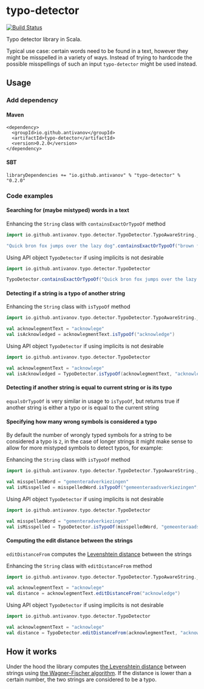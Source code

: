 # typo-detector

[![Build Status](https://travis-ci.org/antivanov/typo-detector.svg?branch=master)](https://travis-ci.org/antivanov/typo-detector)

Typo detector library in Scala.

Typical use case: certain words need to be found in a text, however they might be misspelled in
a variety of ways. Instead of trying to hardcode the possible misspellings of
such an input `typo-detector` might be used instead.

## Usage

### Add dependency

#### Maven

```
<dependency>
  <groupId>io.github.antivanov</groupId>
  <artifactId>typo-detector</artifactId>
  <version>0.2.0</version>
</dependency>
```

#### SBT

```
libraryDependencies += "io.github.antivanov" % "typo-detector" % "0.2.0"
```

### Code examples

#### Searching for (maybe mistyped) words in a text

Enhancing the `String` class with `containsExactOrTypoOf` method

```scala
import io.github.antivanov.typo.detector.TypoDetector.TypoAwareString._

"Quick bron fox jumps over the lazy dog".containsExactOrTypoOf("brown fox")
```

Using API object `TypoDetector` if using implicits is not desirable

```scala
import io.github.antivanov.typo.detector.TypoDetector

TypoDetector.containsExactOrTypoOf("Quick bron fox jumps over the lazy dog", "brown fox")
```

#### Detecting if a string is a typo of another string

Enhancing the `String` class with `isTypoOf` method

```scala
import io.github.antivanov.typo.detector.TypoDetector.TypoAwareString._

val acknowlegmentText = "acknowlege"
val isAcknowledged = acknowlegmentText.isTypoOf("acknowledge")
```

Using API object `TypoDetector` if using implicits is not desirable

```scala
import io.github.antivanov.typo.detector.TypoDetector

val acknowlegmentText = "acknowlege"
val isAcknowledged = TypoDetector.isTypoOf(acknowlegmentText, "acknowledge")
```

#### Detecting if another string is equal to current string or is its typo

`equalsOrTypoOf` is very similar in usage to `isTypoOf`, but returns true if another
string is either a typo or is equal to the current string

#### Specifying how many wrong symbols is considered a typo

By default the number of wrongly typed symbols for a string to be considered a typo
is `2`, in the case of longer strings it might make sense to allow for more mistyped symbols
to detect typos, for example:

Enhancing the `String` class with `isTypoOf` method

```scala
import io.github.antivanov.typo.detector.TypoDetector.TypoAwareString._

val misspelledWord = "gementeradverkiezingen"
val isMisspelled = misspelledWord.isTypoOf("gemeenteraadsverkiezingen", maxMistypedSymbols = 5)
```

Using API object `TypoDetector` if using implicits is not desirable

```scala
import io.github.antivanov.typo.detector.TypoDetector

val misspelledWord = "gementeradverkiezingen"
val isMisspelled = TypoDetector.isTypoOf(misspelledWord, "gemeenteraadsverkiezingen", maxMistypedSymbols = 5)
```

#### Computing the edit distance between the strings

`editDistanceFrom` computes the [Levenshtein distance](https://en.wikipedia.org/wiki/Levenshtein_distance) between the strings 

Enhancing the `String` class with `editDistanceFrom` method

```scala
import io.github.antivanov.typo.detector.TypoDetector.TypoAwareString._

val acknowlegmentText = "acknowlege"
val distance = acknowlegmentText.editDistanceFrom("acknowledge")
```

Using API object `TypoDetector` if using implicits is not desirable

```scala
import io.github.antivanov.typo.detector.TypoDetector

val acknowlegmentText = "acknowlege"
val distance = TypoDetector.editDistanceFrom(acknowlegmentText, "acknowledge")
```

## How it works

Under the hood the library computes [the Levenshtein distance](https://en.wikipedia.org/wiki/Levenshtein_distance) between strings using 
[the Wagner-Fischer algorithm](https://en.wikipedia.org/wiki/Wagner%E2%80%93Fischer_algorithm). If the distance is lower than a certain number, the two strings
are considered to be a typo.